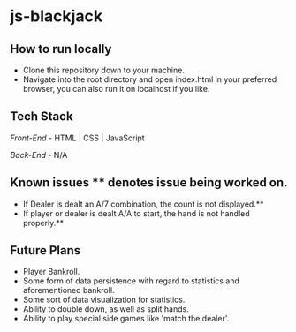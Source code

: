 # js-blackjack

## How to run locally

- Clone this repository down to your machine.
- Navigate into the root directory and open index.html in your preferred browser, you can also run it on localhost if you like.

## Tech Stack

_Front-End_ - HTML | CSS | JavaScript

_Back-End_ - N/A

## Known issues \*\* denotes issue being worked on.

- If Dealer is dealt an A/7 combination, the count is not displayed.\*\*
- If player or dealer is dealt A/A to start, the hand is not handled properly.\*\*

## Future Plans

- Player Bankroll.
- Some form of data persistence with regard to statistics and aforementioned bankroll.
- Some sort of data visualization for statistics.
- Ability to double down, as well as split hands.
- Ability to play special side games like 'match the dealer'.
